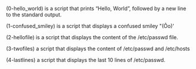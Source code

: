 (0-hello_world) is a script that prints “Hello, World”, followed by a new line to the standard output.

(1-confused_smiley) is a script that displays a confused smiley "(Ôo)'

(2-hellofile) is a script that displays the content of the /etc/passwd file.

(3-twofiles) a script that displays the content of /etc/passwd and /etc/hosts

(4-lastlines) a script that displays the last 10 lines of /etc/passwd.
